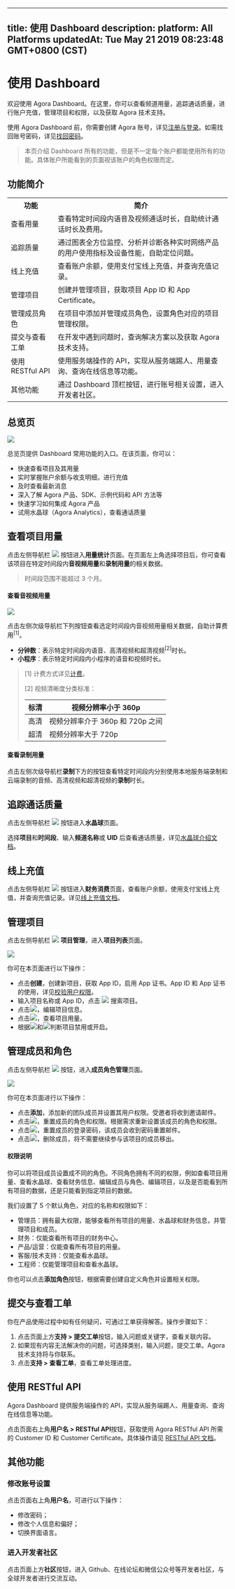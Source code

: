 
---
title: 使用 Dashboard
description: 
platform: All Platforms
updatedAt: Tue May 21 2019 08:23:48 GMT+0800 (CST)
---
# 使用 Dashboard
欢迎使用 Agora Dashboard。在这里，你可以查看频道用量，追踪通话质量，进行账户充值，管理项目和权限，以及获取 Agora 技术支持。

使用 Agora Dashboard 前，你需要创建 Agora 账号，详见[注册与登录](../../cn/Agora%20Platform/sign_in_and_sign_up.md)。如需找回账号密码，详见[找回密码](../../cn/Agora%20Platform/sign_in_and_sign_up.md)。

> 本页介绍 Dashboard 所有的功能，但是不一定每个账户都能使用所有的功能。具体账户所能看到的页面视该账户的角色权限而定。

## 功能简介

<table>
<tr>
<th>功能</th>
<th>简介</th>
</tr>
<tr>
<td>查看用量</td>
<td>查看特定时间段内语音及视频通话时长，自助统计通话时长及费用。</td>
</tr>
<tr>
<td>追踪质量</td>
<td>通过图表全方位监控、分析并诊断各种实时网络产品的用户使用指标及设备性能，自助定位问题。</td>
</tr>
<tr>
<td>线上充值</td>
<td>查看账户余额，使用支付宝线上充值，并查询充值记录。</td>
</tr>
<tr>
<td>管理项目</td>
<td>创建并管理项目，获取项目 App ID 和 App Certificate。</td>
</tr>
<tr>
<td>管理成员角色</td>
<td>在项目中添加并管理成员角色，设置角色对应的项目管理权限。</td>
</tr>
<tr>
<td>提交与查看工单</td>
<td>在开发中遇到问题时，查询解决方案以及获取 Agora 技术支持。</td>
</tr>
<tr>
<td>使用 RESTful API</td>
<td>使用服务端操作的 API，实现从服务端踢人、用量查询、查询在线信息等功能。</td>
</tr>
<tr>
<td>其他功能</td>
<td>通过 Dashboard 顶栏按钮，进行账号相关设置，进入开发者社区。</td>
</tr>
</table>

## 总览页
![](https://web-cdn.agora.io/docs-files/1557741022778)

总览页提供 Dashboard 常用功能的入口。在该页面，你可以：

- 快速查看项目及其用量
- 实时掌握账户余额与收支明细，进行充值
- 及时查看最新消息
- 深入了解 Agora 产品、SDK、示例代码和 API 方法等
- 快速学习如何集成 Agora 产品
- 试用水晶球（Agora Analytics），查看通话质量

## 查看项目用量

点击左侧导航栏 ![](https://web-cdn.agora.io/docs-files/1551250582235) 按钮进入**用量统计**页面。在页面左上角选择项目后，你可查看该项目在特定时间段内**音视频用量**和**录制用量**的相关数据。

> 时间段范围不能超过 3 个月。

#### 查看音视频用量

![](https://web-cdn.agora.io/docs-files/1557741125258)

点击左侧次级导航栏下列按钮查看选定时间段内音视频用量相关数据，自助计算费用<sup>[1]</sup>。

- **分钟数**：表示特定时间段内语音、高清视频和超清视频<sup>[2]</sup>时长。
- **小程序**：表示特定时间段内小程序的语音和视频时长。

> [1] 计费方式详见[计费](https://docs.agora.io/cn/Agora%20Platform/billing_faq)。
>
> [2] 视频清晰度分类标准：
>
> | 标清 | 视频分辨率小于 360p              |
> | ---- | -------------------------------- |
> | 高清 | 视频分辨率介于 360p 和 720p 之间 |
> | 超清 | 视频分辨率大于 720p              |

#### 查看录制用量

点击左侧次级导航栏**录制**下方的按钮查看特定时间段内分别使用本地服务端录制和云端录制的音频、高清视频和超清视频的**录制**时长。

## 追踪通话质量

点击左侧导航栏 ![](https://web-cdn.agora.io/docs-files/1557740763927) 按钮进入**水晶球**页面。

选择**项目**和**时间段**、输入**频道名称**或 **UID** 后查看通话质量，详见[水晶球介绍文档](../../cn/Agora%20Platform/aa_guide.md)。

## 线上充值

点击左侧导航栏 ![](https://web-cdn.agora.io/docs-files/1557740933898) 按钮进入**财务消费**页面，查看账户余额，使用支付宝线上充值，并查询充值记录。详见[线上充值文档](../../cn/Agora%20Platform/online_payment.md)。

## 管理项目

点击左侧导航栏 ![](https://web-cdn.agora.io/docs-files/1551254998344) **项目管理**，进入**项目列表**页面。

![](https://web-cdn.agora.io/docs-files/1551255094137)

你可在本页面进行以下操作：

- 点击**创建**，创建新项目，获取 App ID，启用 App 证书。App ID 和 App 证书的使用，详见[校验用户权限](../../cn/Interactive%20Broadcast/token.md)。
- 输入项目名称或 App ID，点击 ![](https://web-cdn.agora.io/docs-files/1551255111208) 搜索项目。
- 点击![](https://web-cdn.agora.io/docs-files/1551255135678)，编辑项目信息。
- 点击![](https://web-cdn.agora.io/docs-files/1551255151708)，查看项目用量。
- 根据![](https://web-cdn.agora.io/docs-files/1551255188685)和![](https://web-cdn.agora.io/docs-files/1551258332165)判断项目禁用或开启。

## 管理成员和角色

点击左侧导航栏 ![](https://web-cdn.agora.io/docs-files/1551255228096) 按钮，进入**成员角色管理**页面。

![](https://web-cdn.agora.io/docs-files/1557741436296)

你可在本页面进行以下操作：

- 点击**添加**，添加新的团队成员并设置其用户权限。受邀者将收到邀请邮件。
- 点击![](https://web-cdn.agora.io/docs-files/1551255422216)，重置成员的角色和权限。根据需求重新设置该成员的角色和权限。
- 点击![](https://web-cdn.agora.io/docs-files/1551255494008)，重置成员的登录密码，该成员会收到密码重置邮件。
- 点击![](https://web-cdn.agora.io/docs-files/1551255516590)，删除成员，将不需要继续参与该项目的成员移出。

#### **权限说明**

你可以将项目成员设置成不同的角色。不同角色拥有不同的权限，例如查看项目用量、查看水晶球、查看财务信息、编辑成员与角色、编辑项目，以及是否能看到所有项目的数据，还是只能看到指定项目的数据。

我们设置了 5 个默认角色，对应的名称和权限如下：

- 管理员：拥有最大权限，能够查看所有项目的用量、水晶球和财务信息，并管理项目和成员。
- 财务：仅能查看所有项目的财务中心。
- 产品/运营：仅能查看所有项目的用量。
- 客服/技术支持：仅能查看水晶球。
- 工程师：仅能管理项目和查看水晶球。

你也可以点击**添加角色**按钮，根据需要创建自定义角色并设置相关权限。

## 提交与查看工单

你在产品使用过程中如有任何疑问，可通过工单获得解答。操作步骤如下：

1. 点击页面上方**支持 > 提交工单**按钮，输入问题或关键字，查看关联内容。
2. 如果现有内容无法解决你的问题，可选择类别，输入问题，提交工单。Agora 技术支持将与你联系。
3. 点击**支持 > 查看工单**，查看工单处理进度。


## 使用 RESTful API

Agora Dashboard 提供服务端操作的 API，实现从服务端踢人、用量查询、查询在线信息等功能。

点击页面右上角**用户名 > RESTful API**按钮，获取使用 Agora RESTful API 所需的 Customer ID 和 Customer Certificate。具体操作请见 [RESTful API 文档](../../cn/Agora%20Platform/dashboard_restful_live.md)。

## 其他功能

### 修改账号设置

点击页面右上角**用户名**，可进行以下操作：
* 修改密码；
* 修改个人信息和偏好；
* 切换界面语言。

### 进入开发者社区

点击页面上方**社区**按钮，进入 Github、在线论坛和微信公众号等开发者社区，与全球开发者进行交流互动。
